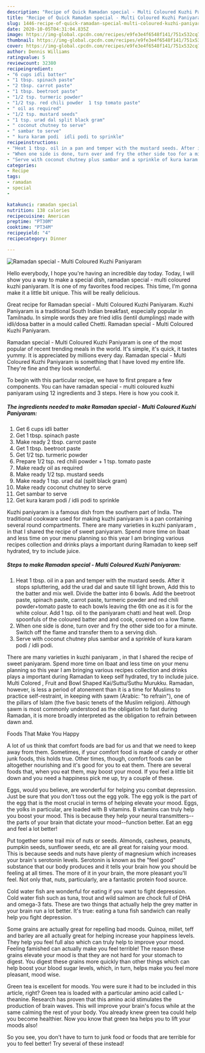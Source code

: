 ```yaml
---
description: "Recipe of Quick Ramadan special - Multi Coloured Kuzhi Paniyaram"
title: "Recipe of Quick Ramadan special - Multi Coloured Kuzhi Paniyaram"
slug: 1446-recipe-of-quick-ramadan-special-multi-coloured-kuzhi-paniyaram
date: 2020-10-05T04:31:04.835Z
image: https://img-global.cpcdn.com/recipes/e9fe3e4f6548f141/751x532cq70/ramadan-special-multi-coloured-kuzhi-paniyaram-recipe-main-photo.jpg
thumbnail: https://img-global.cpcdn.com/recipes/e9fe3e4f6548f141/751x532cq70/ramadan-special-multi-coloured-kuzhi-paniyaram-recipe-main-photo.jpg
cover: https://img-global.cpcdn.com/recipes/e9fe3e4f6548f141/751x532cq70/ramadan-special-multi-coloured-kuzhi-paniyaram-recipe-main-photo.jpg
author: Dennis Williams
ratingvalue: 5
reviewcount: 32380
recipeingredient:
- "6 cups idli batter"
- "1 tbsp. spinach paste"
- "2 tbsp. carrot paste"
- "1 tbsp. beetroot paste"
- "1/2 tsp. turmeric powder"
- "1/2 tsp. red chili powder  1 tsp tomato paste"
- " oil as required"
- "1/2 tsp. mustard seeds"
- "1 tsp. urad dal split black gram"
- " coconut chutney to serve"
- " sambar to serve"
- " kura karam podi  idli podi to sprinkle"
recipeinstructions:
- "Heat 1 tbsp. oil in a pan and temper with the mustard seeds. After it stops spluttering, add the urad dal and saute till light brown, Add this to the batter and mix well. Divide the batter into 6 bowls. Add the beetroot paste, spinach paste, carrot paste, turmeric powder and red chili powder+tomato paste to each bowls leaving the 6th one as it is for the white colour. Add 1 tsp. oil to the paniyaram chatti and heat well. Drop spoonfuls of the coloured batter and and cook, covered on a low flame."
- "When one side is done, turn over and fry the other side too for a minute. Switch off the flame and transfer them to a serving dish."
- "Serve with coconut chutney plus sambar and a sprinkle of kura karam podi / idli podi."
categories:
- Recipe
tags:
- ramadan
- special
- 

katakunci: ramadan special  
nutrition: 138 calories
recipecuisine: American
preptime: "PT30M"
cooktime: "PT34M"
recipeyield: "4"
recipecategory: Dinner

---
```



![Ramadan special - Multi Coloured Kuzhi Paniyaram](https://img-global.cpcdn.com/recipes/e9fe3e4f6548f141/751x532cq70/ramadan-special-multi-coloured-kuzhi-paniyaram-recipe-main-photo.jpg)

Hello everybody, I hope you're having an incredible day today. Today, I will show you a way to make a special dish, ramadan special - multi coloured kuzhi paniyaram. It is one of my favorites food recipes. This time, I'm gonna make it a little bit unique. This will be really delicious.

Great recipe for Ramadan special - Multi Coloured Kuzhi Paniyaram. Kuzhi Paniyaram is a traditional South Indian breakfast, especially popular in Tamilnadu. In simple words they are fried idlis (lentil dumplings) made with idli/dosa batter in a mould called Chetti. Ramadan special - Multi Coloured Kuzhi Paniyaram.

Ramadan special - Multi Coloured Kuzhi Paniyaram is one of the most popular of recent trending meals in the world. It's simple, it's quick, it tastes yummy. It is appreciated by millions every day. Ramadan special - Multi Coloured Kuzhi Paniyaram is something that I have loved my entire life. They're fine and they look wonderful.


To begin with this particular recipe, we have to first prepare a few components. You can have ramadan special - multi coloured kuzhi paniyaram using 12 ingredients and 3 steps. Here is how you cook it.

<!--inarticleads1-->

##### The ingredients needed to make Ramadan special - Multi Coloured Kuzhi Paniyaram:

1. Get 6 cups idli batter
1. Get 1 tbsp. spinach paste
1. Make ready 2 tbsp. carrot paste
1. Get 1 tbsp. beetroot paste
1. Get 1/2 tsp. turmeric powder
1. Prepare 1/2 tsp. red chili powder + 1 tsp. tomato paste
1. Make ready  oil as required
1. Make ready 1/2 tsp. mustard seeds
1. Make ready 1 tsp. urad dal (split black gram)
1. Make ready  coconut chutney to serve
1. Get  sambar to serve
1. Get  kura karam podi / idli podi to sprinkle


Kuzhi paniyaram is a famous dish from the southern part of India. The traditional cookware used for making kuzhi paniyaram is a pan containing several round compartments. There are many varieties in kuzhi paniyaram , in that I shared the recipe of sweet paniyaram. Spend more time on Ibaat and less time on your menu planning so this year I am bringing various recipes collection and drinks plays a important during Ramadan to keep self hydrated, try to include juice. 

<!--inarticleads2-->

##### Steps to make Ramadan special - Multi Coloured Kuzhi Paniyaram:

1. Heat 1 tbsp. oil in a pan and temper with the mustard seeds. After it stops spluttering, add the urad dal and saute till light brown, Add this to the batter and mix well. Divide the batter into 6 bowls. Add the beetroot paste, spinach paste, carrot paste, turmeric powder and red chili powder+tomato paste to each bowls leaving the 6th one as it is for the white colour. Add 1 tsp. oil to the paniyaram chatti and heat well. Drop spoonfuls of the coloured batter and and cook, covered on a low flame.
1. When one side is done, turn over and fry the other side too for a minute. Switch off the flame and transfer them to a serving dish.
1. Serve with coconut chutney plus sambar and a sprinkle of kura karam podi / idli podi.


There are many varieties in kuzhi paniyaram , in that I shared the recipe of sweet paniyaram. Spend more time on Ibaat and less time on your menu planning so this year I am bringing various recipes collection and drinks plays a important during Ramadan to keep self hydrated, try to include juice. Multi Colored , Fruit and Bowl Shaped Kai/Suttu/Suthu Murukku. Ramadan, however, is less a period of atonement than it is a time for Muslims to practice self-restraint, in keeping with ṣawm (Arabic: &#34;to refrain&#34;), one of the pillars of Islam (the five basic tenets of the Muslim religion). Although ṣawm is most commonly understood as the obligation to fast during Ramadan, it is more broadly interpreted as the obligation to refrain between dawn and. 

Foods That Make You Happy


A lot of us think that comfort foods are bad for us and that we need to keep away from them. Sometimes, if your comfort food is made of candy or other junk foods, this holds true. Other times, though, comfort foods can be altogether nourishing and it's good for you to eat them. There are several foods that, when you eat them, may boost your mood. If you feel a little bit down and you need a happiness pick me up, try a couple of these.

Eggs, would you believe, are wonderful for helping you combat depression. Just be sure that you don't toss out the egg yolk. The egg yolk is the part of the egg that is the most crucial in terms of helping elevate your mood. Eggs, the yolks in particular, are loaded with B vitamins. B vitamins can truly help you boost your mood. This is because they help your neural transmitters--the parts of your brain that dictate your mood--function better. Eat an egg and feel a lot better!

Put together some trail mix of nuts or seeds. Almonds, cashews, peanuts, pumpkin seeds, sunflower seeds, etc are all great for raising your mood. This is because seeds and nuts have plenty of magnesium which increases your brain's serotonin levels. Serotonin is known as the "feel good" substance that our body produces and it tells your brain how you should be feeling at all times. The more of it in your brain, the more pleasant you'll feel. Not only that, nuts, particularly, are a fantastic protein food source.

Cold water fish are wonderful for eating if you want to fight depression. Cold water fish such as tuna, trout and wild salmon are chock full of DHA and omega-3 fats. These are two things that actually help the grey matter in your brain run a lot better. It's true: eating a tuna fish sandwich can really help you fight depression. 

Some grains are actually great for repelling bad moods. Quinoa, millet, teff and barley are all actually great for helping increase your happiness levels. They help you feel full also which can truly help to improve your mood. Feeling famished can actually make you feel terrible! The reason these grains elevate your mood is that they are not hard for your stomach to digest. You digest these grains more quickly than other things which can help boost your blood sugar levels, which, in turn, helps make you feel more pleasant, mood wise.

Green tea is excellent for moods. You were sure it had to be included in this article, right? Green tea is loaded with a particular amino acid called L-theanine. Research has proven that this amino acid stimulates the production of brain waves. This will improve your brain's focus while at the same calming the rest of your body. You already knew green tea could help you become healthier. Now you know that green tea helps you to lift your moods also!

So you see, you don't have to turn to junk food or foods that are terrible for you to feel better! Try several of these instead!

